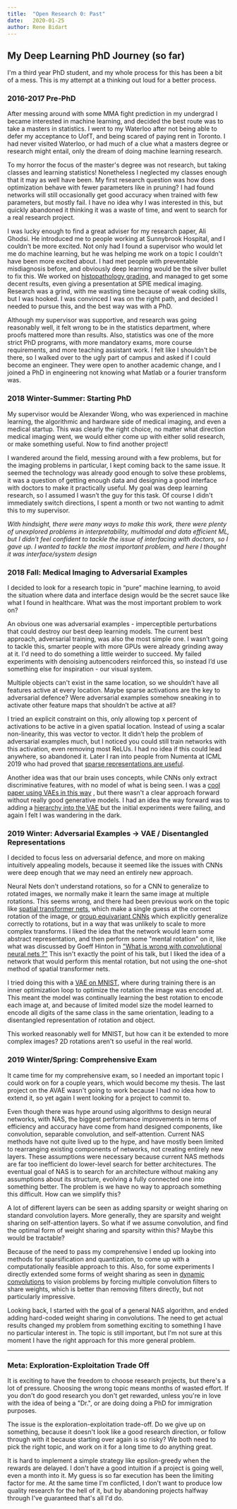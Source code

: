 ```yaml
---
title:  "Open Research 0: Past"
date:   2020-01-25
author: Rene Bidart
---
```


## My Deep Learning PhD Journey (so far)
I'm a third year PhD student, and my whole process for this has been a bit of a mess. This is my attempt at a thinking out loud for a better process. 

### 2016-2017 Pre-PhD
After messing around with some MMA fight prediction in my undergrad I became interested in machine learning, and decided the best route was to take a masters in statistics. I went to my Waterloo after not being able to defer my acceptance to UofT, and being scared of paying rent in Toronto. I had never visited Waterloo, or had much of a clue what a masters degree or research might entail, only the dream of doing machine learning research.

To my horror the focus of the master's degree was not research, but taking classes and learning statistics!  Nonetheless I neglected my classes enough that it may as well have been. My first research question was how does optimization behave with fewer parameters like in pruning? I had found networks will still occasionally get good accuracy when trained with few parameters, but mostly fail. I have no idea why I was interested in this, but quickly abandoned it thinking it was a waste of time, and went to search for a real research project.

I was lucky enough to find a great adviser for my research paper, Ali Ghodsi. He introduced me to people working at Sunnybrook Hospital, and I couldn't be more excited. Not only had I found a supervisor who would let me do machine learning, but he was helping me work on a topic I couldn't have been more excited about. I had met people with preventable misdiagnosis before, and obviously deep learning would be the silver bullet to fix this.  We worked on  [histopathology grading](http://www.renebidart.com/files/nuclei.pdf), and managed to get some decent results, even giving a presentation at SPIE medical imaging. Research was a grind, with me wasting time because of weak coding skills, but I was hooked.  I was convinced I was on the right path, and decided I needed to pursue this, and the best way was with a PhD.

Although my supervisor was supportive, and research was going reasonably well, it felt wrong to be in the statistics department, where proofs mattered more than results. Also, statistics was one of the more strict PhD programs, with more mandatory exams, more course requirements, and more teaching assistant work. I felt like I shouldn't be there, so I walked over to the ugly part of campus and asked if I could become an engineer. They were open to another academic change, and I joined a PhD in engineering not knowing what Matlab or a fourier transform was. 


### 2018 Winter-Summer: Starting PhD
My supervisor would be Alexander Wong, who was experienced in machine learning, the algorithmic and hardware side of medical imaging,  and even a medical startup. This was clearly the right choice, no matter what direction medical imaging went, we would either come up with either solid research, or make something useful. Now to find another project!

I wandered around the field, messing around with a few problems, but for the imaging problems in particular, I kept coming back to the same issue. It seemed the technology was already good enough to solve these problems, it was a question of getting enough data and designing a good interface with doctors to make it practically useful. My goal was deep learning research, so I assumed I wasn’t the guy for this task. Of course I didn't immediately switch directions, I spent a month or two not wanting to admit this to my supervisor.

*With hindsight, there were many ways to make this work, there were plenty of unexplored problems in interpretability, multimodal and data efficient ML, but I didn't feel confident to tackle the issue of interfacing with doctors, so I gave up. I wanted to tackle the most important problem, and here I thought it was interface/system design*

### 2018 Fall: Medical Imaging to Adversarial Examples
I decided to look for a research topic in “pure” machine learning, to avoid the situation where data and interface design would be the secret sauce like what I found in healthcare. What was the most important problem to work on?

An obvious one was adversarial examples - imperceptible perturbations that could destroy our best deep learning models. The current best approach, adversarial training,  was also the most simple one. I wasn’t going to tackle this,  smarter people with more GPUs were already grinding away at it. I'd need to do something a little weirder to succeed. My failed experiments with denoising autoencoders reinforced this, so instead I’d use something else for inspiration - our visual system. 

Multiple objects can't exist in the same location, so we shouldn’t have all features active at every location. Maybe sparse activations are the key to adversarial defence? Were adversarial examples somehow sneaking in to activate other feature maps that shouldn’t be active at all?

I tried an explicit constraint on this, only allowing top x percent of activations to be active in a given spatial location. Instead of using a scalar non-linearity, this was vector to vector. It didn’t help the problem of adversarial examples much, but I noticed you could still train networks with this activation, even removing most ReLUs. I had no idea if this could lead anywhere, so abandoned it. Later I ran into people from Numenta at ICML 2019 who had proved that [sparse representations are useful](https://arxiv.org/abs/1903.11257). 

Another idea was that our brain uses concepts, while CNNs only extract discriminative features, with no model of what is being seen. I was a [cool paper using VAEs in this way](https://arxiv.org/abs/1805.09190) , but there wasn't a clear approach forward without really good generative models. I had an idea the way forward was to adding a [hierarchy into the VAE](https://github.com/renebidart/hvae) but the initial experiments were failing, and again I felt I was wandering in the dark.

### 2019 Winter: Adversarial Examples -> VAE / Disentangled Representations
I decided to focus less on adversarial defence, and more on making intuitively appealing models, because it seemed like the issues with CNNs were deep enough that we may need an entirely new approach. 

Neural Nets don't understand rotations, so for a CNN to generalize to rotated images, we normally make it learn the same image at multiple rotations. This seems wrong, and there had been previous work on the topic like [spatial transformer nets](https://arxiv.org/abs/1506.02025), which make a single guess at the correct rotation of the image, or [group equivariant CNNs](http://proceedings.mlr.press/v48/cohenc16.pdf) which explicitly generalize correctly to rotations, but in a way that was unlikely to scale to more complex transforms. I liked the idea that the network would learn some abstract representation, and then perform some "mental rotation" on it,  like what was discussed by Goeff Hinton in ["What is wrong with convolutional neural nets ?"](http://www.youtube.com/watch?v=rTawFwUvnLE&t=19m50s) This isn't exactly the point of his talk, but I liked the idea of a network that would perform this mental rotation, but not using the one-shot method of spatial transformer nets.

I tried doing this with a [VAE on MNIST](https://arxiv.org/abs/1905.05300), where during training there is an inner optimization loop to optimize the rotation the image was encoded at. This meant the model was continually learning the best rotation to encode each image at, and because of limited model size the model learned to encode all digits of the same class in the same orientation, leading to a disentangled representation of rotation and object.

This worked reasonably well for MNIST, but how can it be extended to more complex images? 2D rotations aren't so useful in the real world.


### 2019 Winter/Spring: Comprehensive Exam
It came time for my comprehensive exam, so I needed an important topic I could work on for a couple years, which would become my thesis. The last project on the AVAE wasn't going to work because I had no idea how to extend it, so yet again I went looking for a project to commit to.

Even though there was hype around using algorithms to design neural networks, with NAS, the biggest performance improvements in terms of efficiency and accuracy have come from hand designed components, like convolution, separable convolution, and self-attention. Current NAS methods have not quite lived up to the hype, and have mostly been limited to rearranging existing components of networks, not creating entirely new layers. These assumptions were necessary because current NAS methods are far too inefficient do lower-level search for better architectures. The eventual goal of NAS is to search for an architecture without making any assumptions about its structure, evolving a fully connected one into something better. The problem is we have no way to approach something this difficult. How can we simplify this?

A lot of different layers can be seen as adding sparsity or weight sharing on standard convolution layers. More generally, they are sparsity and weight sharing on self-attention layers. So what if we assume convolution, and find the optimal form of weight sharing and sparsity within this? Maybe this would be tractable?

Because of the need to pass my comprehensive I ended up looking into methods for sparsification and quantization, to come up with a computationally feasible approach to this. Also, for some experiments I directly extended some forms of weight sharing as seen in [dynamic convolutions](https://arxiv.org/abs/1901.10430) to vision problems by forcing multiple convolution filters to share weights, which is better than removing filters directly, but not particularly impressive.

Looking back, I started with the goal of a general NAS algorithm, and ended adding hard-coded weight sharing in convolutions. The need to get actual results changed my problem from something exciting to something I have no particular interest in. The topic is still important, but I'm not sure at this moment I have the right approach for this more general problem.

_______

### Meta: Exploration-Exploitation Trade Off
It is exciting to have the freedom to choose research projects, but there's a lot of pressure. Choosing the wrong topic means months of wasted effort. If you don't do good research you don't get rewarded, unless you're in love with the idea of being a "Dr.", or are doing doing a PhD for immigration purposes.

The issue is the exploration-exploitation trade-off. Do we give up on something, because it doesn't look like a good research direction, or follow through with it because starting over again is so risky?  We both need to pick the right topic, and work on it for a long time to do anything great.

It is hard to implement a simple strategy like epsilon-greedy when the rewards are delayed. I don't have a good intuition if a project is going well, even a month into it. My guess is so far execution has been the limiting factor for me. At the same time I'm conflicted, I don't want to produce low quality research for the hell of it, but by abandoning projects halfway through I've guaranteed that's all I'd do.









